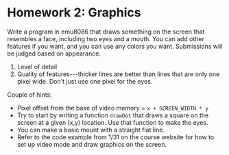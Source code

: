 # Homework 2: Graphics

Write a program in emu8086 that draws something on the screen that resembles a face, including two eyes and a mouth. You can add other features if you want, and you can use any colors you want. Submissions will be judged based on appearance.

1. Level of detail
2. Quality of features---thicker lines are better than lines that are only one pixel wide. Don't just use one pixel for the eyes.


Couple of hints:

* Pixel offset from the base of video memory = `x + SCREEN_WIDTH * y`
* Try to start by writing a function `drawDot` that draws a square on the screen at a given (x,y) location. Use that function to make the eyes.
* You can make a basic mount with a straight flat line.
* Refer to the code example from 1/31 on the course website for how to set up video mode and draw graphics on the screen.

